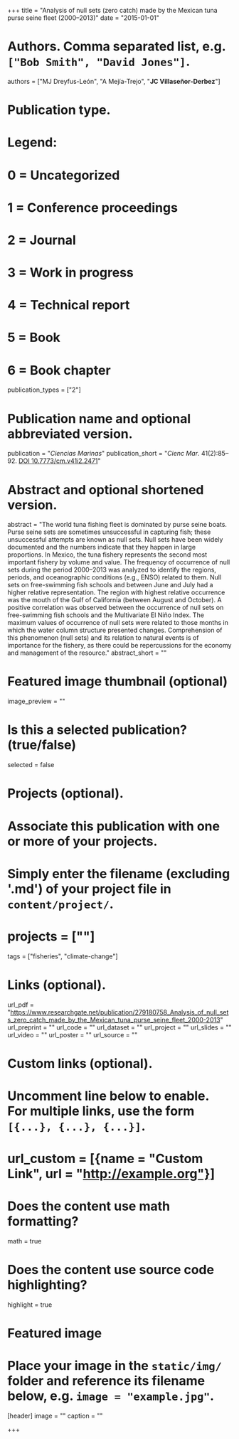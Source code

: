 +++
title = "Analysis of null sets (zero catch) made by the Mexican tuna purse seine fleet (2000–2013)"
date = "2015-01-01"

# Authors. Comma separated list, e.g. `["Bob Smith", "David Jones"]`.
authors = ["MJ Dreyfus-León", "A Mejía-Trejo", "**JC Villaseñor-Derbez**"]

# Publication type.
# Legend:
# 0 = Uncategorized
# 1 = Conference proceedings
# 2 = Journal
# 3 = Work in progress
# 4 = Technical report
# 5 = Book
# 6 = Book chapter
publication_types = ["2"]

# Publication name and optional abbreviated version.
publication = "*Ciencias Marinas*"
publication_short = "*Cienc Mar*. 41(2):85–92. [DOI 10.7773/cm.v41i2.2471](http://dx.doi.org/10.7773/cm.v41i2.2471)"

# Abstract and optional shortened version.
abstract = "The world tuna fishing fleet is dominated by purse seine boats. Purse seine sets are sometimes unsuccessful in capturing fish; these unsuccessful attempts are known as null sets. Null sets have been widely documented and the numbers indicate that they happen in large proportions. In Mexico, the tuna fishery represents the second most important fishery by volume and value. The frequency of occurrence of null sets during the period 2000–2013 was analyzed to identify the regions, periods, and oceanographic conditions (e.g., ENSO) related to them. Null sets on free-swimming fish schools and between June and July had a higher relative representation. The region with highest relative occurrence was the mouth of the Gulf of California (between August and October). A positive correlation was observed between the occurrence of null sets on free-swimming fish schools and the Multivariate El Niño Index. The maximum values of occurrence of null sets were related to those months in which the water column structure presented changes. Comprehension of this phenomenon (null sets) and its relation to natural events is of importance for the fishery, as there could be repercussions for the economy and management of the resource."
abstract_short = ""

# Featured image thumbnail (optional)
image_preview = ""

# Is this a selected publication? (true/false)
selected = false

# Projects (optional).
#   Associate this publication with one or more of your projects.
#   Simply enter the filename (excluding '.md') of your project file in `content/project/`.
# projects = [""]

tags = ["fisheries", "climate-change"]

# Links (optional).
url_pdf = "https://www.researchgate.net/publication/279180758_Analysis_of_null_sets_zero_catch_made_by_the_Mexican_tuna_purse_seine_fleet_2000-2013"
url_preprint = ""
url_code = ""
url_dataset = ""
url_project = ""
url_slides = ""
url_video = ""
url_poster = ""
url_source = ""

# Custom links (optional).
#   Uncomment line below to enable. For multiple links, use the form `[{...}, {...}, {...}]`.
# url_custom = [{name = "Custom Link", url = "http://example.org"}]

# Does the content use math formatting?
math = true

# Does the content use source code highlighting?
highlight = true

# Featured image
# Place your image in the `static/img/` folder and reference its filename below, e.g. `image = "example.jpg"`.
[header]
image = ""
caption = ""

+++